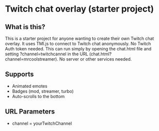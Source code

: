 # Twitch chat overlay (starter project)



## What is this?

This is a starter project for anyone wanting to create their own Twitch chat overlay. It uses TMI.js to connect to Twitch chat anonymously. No Twitch Auth token needed. This can run simply by opening the chat.html file and setting ?channel=twitchcannel in the URL (chat.html?channel=mrcoolstreamer). No server or other services needed.

## **Supports**

- Animated emotes
- Badges (mod, streamer, turbo)
- Auto-scrolls to the bottom 

## URL Parameters

- channel = yourTwitchChannel
